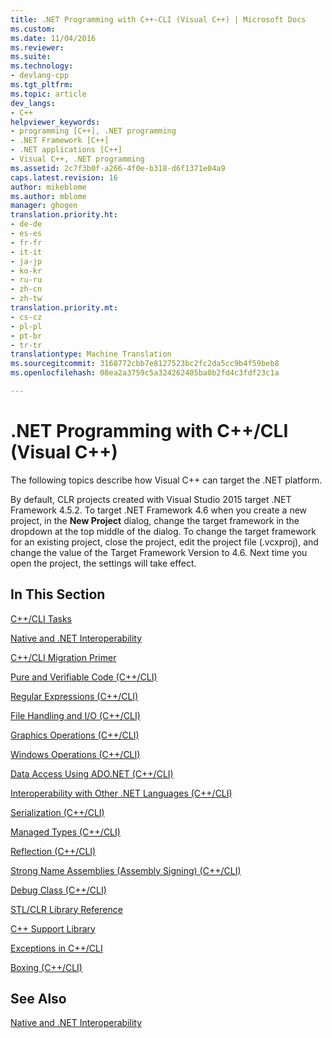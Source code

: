 ```yaml
---
title: .NET Programming with C++-CLI (Visual C++) | Microsoft Docs
ms.custom: 
ms.date: 11/04/2016
ms.reviewer: 
ms.suite: 
ms.technology:
- devlang-cpp
ms.tgt_pltfrm: 
ms.topic: article
dev_langs:
- C++
helpviewer_keywords:
- programming [C++], .NET programming
- .NET Framework [C++]
- .NET applications [C++]
- Visual C++, .NET programming
ms.assetid: 2c7f3b0f-a266-4f0e-b318-d6f1371e04a9
caps.latest.revision: 16
author: mikeblome
ms.author: mblome
manager: ghogen
translation.priority.ht:
- de-de
- es-es
- fr-fr
- it-it
- ja-jp
- ko-kr
- ru-ru
- zh-cn
- zh-tw
translation.priority.mt:
- cs-cz
- pl-pl
- pt-br
- tr-tr
translationtype: Machine Translation
ms.sourcegitcommit: 3168772cbb7e8127523bc2fc2da5cc9b4f59beb8
ms.openlocfilehash: 08ea2a3759c5a324262405ba0b2fd4c3fdf23c1a

---
```

# .NET Programming with C++/CLI (Visual C++)
The following topics describe how Visual C++ can target the .NET platform.  
  
 By default, CLR projects created with Visual Studio 2015 target .NET Framework 4.5.2. To target .NET Framework 4.6 when you create a new project, in the **New Project** dialog, change the target framework in the dropdown at the top middle of the dialog. To change the target framework for an existing project, close the project, edit the project file (.vcxproj), and change the value of the Target Framework Version to 4.6. Next time you open the project, the settings will take effect.  
  
## In This Section  
 [C++/CLI Tasks](../dotnet/cpp-cli-tasks.md)  
  
 [Native and .NET Interoperability](../dotnet/native-and-dotnet-interoperability.md)  
  
 [C++/CLI Migration Primer](../dotnet/cpp-cli-migration-primer.md)  
  
 [Pure and Verifiable Code (C++/CLI)](../dotnet/pure-and-verifiable-code-cpp-cli.md)  
  
 [Regular Expressions (C++/CLI)](../dotnet/regular-expressions-cpp-cli.md)  
  
 [File Handling and I/O (C++/CLI)](../dotnet/file-handling-and-i-o-cpp-cli.md)  
  
 [Graphics Operations (C++/CLI)](../dotnet/graphics-operations-cpp-cli.md)  
  
 [Windows Operations (C++/CLI)](../dotnet/windows-operations-cpp-cli.md)  
  
 [Data Access Using ADO.NET (C++/CLI)](../dotnet/data-access-using-adonet-cpp-cli.md)  
  
 [Interoperability with Other .NET Languages (C++/CLI)](../dotnet/interoperability-with-other-dotnet-languages-cpp-cli.md)  
  
 [Serialization (C++/CLI)](../dotnet/serialization-cpp-cli.md)  
  
 [Managed Types (C++/CLI)](../dotnet/managed-types-cpp-cli.md)  
  
 [Reflection (C++/CLI)](../dotnet/reflection-cpp-cli.md)  
  
 [Strong Name Assemblies (Assembly Signing) (C++/CLI)](../dotnet/strong-name-assemblies-assembly-signing-cpp-cli.md)  
  
 [Debug Class (C++/CLI)](../dotnet/debug-class-cpp-cli.md)  
  
 [STL/CLR Library Reference](../dotnet/stl-clr-library-reference.md)  
  
 [C++ Support Library](../dotnet/cpp-support-library.md)  
  
 [Exceptions in C++/CLI](../dotnet/exceptions-in-cpp-cli.md)  
  
 [Boxing (C++/CLI)](../dotnet/boxing-cpp-cli.md)  
  
## See Also  
 [Native and .NET Interoperability](../dotnet/native-and-dotnet-interoperability.md)


<!--HONumber=Jan17_HO2-->


